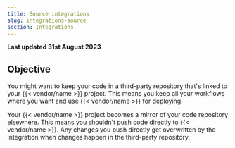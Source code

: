 ```yaml
---
title: Source integrations
slug: integrations-source
section: Integrations
---
```


**Last updated 31st August 2023**



## Objective  

You might want to keep your code in a third-party repository that's linked to your {{< vendor/name >}} project.
This means you keep all your workflows where you want and use {{< vendor/name >}} for deploying.

Your {{< vendor/name >}} project becomes a mirror of your code repository elsewhere.
This means you shouldn't push code directly to {{< vendor/name >}}.
Any changes you push directly get overwritten by the integration when changes happen in the third-party repository.
